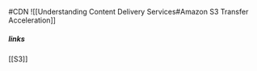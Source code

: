 #CDN
![[Understanding Content Delivery Services#Amazon S3 Transfer Acceleration]]
##### links
[[S3]]